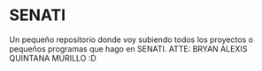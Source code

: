 # SENATI
Un pequeño repositorio donde voy subiendo todos los proyectos o pequeños programas que hago en SENATI.
ATTE: BRYAN ALEXIS QUINTANA MURILLO :D
